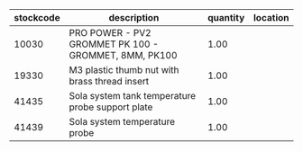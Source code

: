 |stockcode|description|quantity|location|
|---------|-----------|--------|--------|
|10030|PRO POWER - PV2 GROMMET PK 100 - GROMMET, 8MM, PK100|1.00||
|19330|M3 plastic thumb nut with brass thread insert|1.00||
|41435|Sola system tank temperature probe support plate|1.00||
|41439|Sola system temperature probe|1.00||

